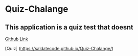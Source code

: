 # Quiz-Chalange 

## This application  is a quiz test that doesnt

[Github Link](https://github.com/saldatecode/Quiz-Chalange)

[Quiz] (https://saldatecode.github.io/Quiz-Chalange/)

